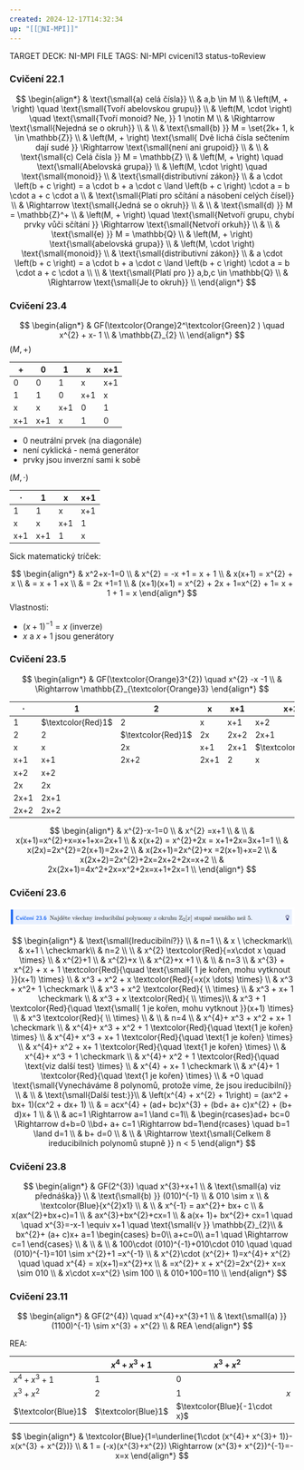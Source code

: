 ```yaml
---
created: 2024-12-17T14:32:34
up: "[[📖NI-MPI]]"
---
```


TARGET DECK: NI-MPI
FILE TAGS: NI-MPI cviceni13 status-toReview

### Cvičení 22.1
<!-- Latex Equation -->
$$
\begin{align*}
& \text{\small{a) celá čísla}}  \\
& a,b \in M \\
& \left(M, + \right) \quad \text{\small{Tvoří abelovskou grupu}} \\
& \left(M, \cdot  \right) \quad \text{\small{Tvoří monoid? Ne, }} 1 \notin M \\
& \Rightarrow \text{\small{Nejedná se o okruh}}   \\
&  \\
& \text{\small{b) }} M = \set{2k+ 1, k \in \mathbb{Z}} \\
&  \left(M, + \right)  \text{\small{ Dvě lichá čísla sečtením dají sudé }} \Rightarrow \text{\small{není ani grupoid}}  \\
&  \\
& \text{\small{c) Celá čísla }} M = \mathbb{Z} \\
& \left(M, + \right)  \quad \text{\small{Abelovská grupa}} \\
& \left(M, \cdot \right)  \quad \text{\small{monoid}} \\
& \text{\small{distributivní zákon}} \\
& a \cdot \left(b +  c \right) = a \cdot  b +  a \cdot  c \land \left(b +  c \right) \cdot  a = b \cdot  a +  c \cdot  a \\
& \text{\small{Platí pro sčítání a násobení celých čísel}} \\
& \Rightarrow \text{\small{Jedná se o okruh}} \\
&  \\
& \text{\small{d) }} M = \mathbb{Z}^+ \\
& \left(M, + \right) \quad \text{\small{Netvoří grupu, chybí prvky vůči sčítání }} \Rightarrow \text{\small{Netvoří orkuh}} \\
&  \\
& \text{\small{e) }} M = \mathbb{Q} \\
& \left(M, +  \right) \text{\small{abelovská grupa}}  \\
& \left(M, \cdot  \right) \text{\small{monoid}}  \\
& \text{\small{distributivní zákon}}  \\
& a \cdot \left(b +  c \right) = a \cdot  b +  a \cdot  c \land \left(b +  c \right) \cdot  a = b \cdot  a +  c \cdot  a \\ \\
& \text{\small{Platí pro }} a,b,c \in \mathbb{Q} \\
& \Rightarrow \text{\small{Je to okruh}} \\
\end{align*}
$$


### Cvičení 23.4
<!-- Latex Equation -->
$$
\begin{align*}
& GF(\textcolor{Orange}2^\textcolor{Green}2 ) \quad x^{2} + x- 1 \\
& \mathbb{Z}_{2} \\
\end{align*}
$$
$(M, +)$

| +   | 0   | 1   | x   | x+1 |
| --- | --- | --- | --- | --- |
| 0   | 0   | 1   | x   | x+1 |
| 1   | 1   | 0   | x+1 | x   |
| x   | x   | x+1 | 0   | 1   |
| x+1 | x+1 | x   | 1   | 0   |

- $0$ neutrální prvek (na diagonále)
- není cyklická - nemá generátor
- prvky jsou inverzní sami k sobě

$(M, \cdot)$

| $\cdot$ | 1   | x   | x+1 |
| ------- | --- | --- | --- |
| 1       | 1   | x   | x+1 |
| x       | x   | x+1 | 1   |
| x+1     | x+1 | 1   | x   |
Sick matematický tríček:
<!-- Latex Equation -->
$$
\begin{align*}
& x^2+x-1=0 \\
& x^{2} = -x +1 = x + 1 \\
& x(x+1) = x^{2} + x \\
& = x + 1 +x \\
& = 2x +1=1 \\
& (x+1)(x+1) = x^{2} + 2x + 1=x^{2} + 1= x + 1 + 1 = x  
\end{align*}
$$
Vlastnosti:
- $\left(x+1 \right) ^{-1} = x$ (inverze)
- $x$ a $x+1$ jsou generátory
  
### Cvičení 23.5
<!-- Latex Equation -->
$$
\begin{align*}
& GF(\textcolor{Orange}3^{2}) \quad x^{2} -x -1 \\
& \Rightarrow \mathbb{Z}_{\textcolor{Orange}3}
\end{align*}
$$


| $\cdot$ | 1                  | 2                  | x    | x+1  | x+2                | 2x                 | 2x+1               | 2x+2               |
| ------- | ------------------ | ------------------ | ---- | ---- | ------------------ | ------------------ | ------------------ | ------------------ |
| 1       | $\textcolor{Red}1$ | 2                  | x    | x+1  | x+2                | 2x                 | 2x+1               | 2x+2               |
| 2       | 2                  | $\textcolor{Red}1$ | 2x   | 2x+2 | 2x+1               | x                  | x+2                | x+1                |
| x       | x                  | 2x                 | x+1  | 2x+1 | $\textcolor{Red}1$ | 2x+2               | 2                  | x+2                |
| x+1     | x+1                | 2x+2               | 2x+1 | 2    | x                  | x+2                | 2x                 | $\textcolor{Red}1$ |
| x+2     | x+2                |                    |      |      |                    |                    |                    |                    |
| 2x      | 2x                 |                    |      |      |                    |                    | $\textcolor{Red}1$ |                    |
| 2x+1    | 2x+1               |                    |      |      |                    | $\textcolor{Red}1$ |                    |                    |
| 2x+2    | 2x+2               |                    |      |      |                    |                    |                    |                    |

<!-- Latex Equation -->
$$
\begin{align*}
& x^{2}-x-1=0 \\
& x^{2} =x+1 \\
&  \\
& x(x+1)=x^{2}+x=x+1+x=2x+1 \\
& x(x+2) = x^{2}+2x = x+1+2x=3x+1=1 \\
& x(2x)=2x^{2}=2(x+1)=2x+2 \\
& x(2x+1)=2x^{2}+x =2(x+1)+x=2 \\
& x(2x+2)=2x^{2}+2x=2x+2+2x=x+2 \\
& 2x(2x+1)=4x^2+2x=x^2+2x=x+1+2x=1 \\
\end{align*}
$$

### Cvičení 23.6
![](../../Assets/Pasted%20image%2020241217151722.png)
<!-- Latex Equation -->
$$
\begin{align*}
& \text{\small{Ireducibilní?}} \\
& n=1 \\
& x \ \checkmark\\
& x+1 \ \checkmark\\
& n=2  \\ \\
& x^{2} \textcolor{Red}{=x\cdot x \quad \times} \\
& x^{2}+1 \\
& x^{2}+x  \\
& x^{2}+x +1 \\
&  \\
& n=3 \\
& x^{3} +  x^{2} +  x +  1 \textcolor{Red}{\quad \text{\small{ 1 je kořen, mohu vytknout }}(x+1) \times} \\
& x^3 + x^2 + x \textcolor{Red}{=x(x \dots) \times} \\
& x^3 + x^2+ 1 \checkmark \\
& x^3 + x^2 \textcolor{Red}{ \\ \times} \\
& x^3 + x+ 1 \checkmark \\
& x^3 + x \textcolor{Red}{ \\ \times}\\
& x^3 + 1 \textcolor{Red}{\quad \text{\small{ 1 je kořen, mohu vytknout }}(x+1) \times} \\
& x^3 \textcolor{Red}{ \\ \times} \\
&  \\
& n=4 \\
& x^{4}+ x^3 + x^2 + x+ 1 \checkmark \\
& x^{4}+ x^3 + x^2 + 1 \textcolor{Red}{\quad \text{1 je kořen} \times} \\
& x^{4}+ x^3  + x+ 1 \textcolor{Red}{\quad \text{1 je kořen} \times} \\
& x^{4}+ x^2 + x+ 1 \textcolor{Red}{\quad \text{1 je kořen} \times} \\
& x^{4}+ x^3 +  1 \checkmark \\
& x^{4}+  x^2 + 1 \textcolor{Red}{\quad \text{viz další test} \times} \\
& x^{4} + x+ 1 \checkmark \\
& x^{4}+ 1  \textcolor{Red}{\quad \text{1 je kořen} \times} \\
& +0 \quad \text{\small{Vynecháváme 8 polynomů, protože víme, že jsou ireducibilní}} \\
&   \\
& \text{\small{Další test:}}\\ 
& \left(x^{4} + x^{2} + 1\right) = (ax^2 + bx+ 1)(cx^2 + dx+ 1)  \\
& = acx^{4} + (ad+ bc)x^{3} + (bd+ a+ c)x^{2} + (b+ d)x+ 1 \\
&  \\
& ac=1 \Rightarrow a=1 \land c=1\\
& \begin{rcases}ad+ bc=0 \Rightarrow d+b=0 \\bd+ a+ c=1 \Rightarrow bd=1\end{rcases} \quad b=1 \land d=1 \\
& b+ d=0 \\
&  \\
& \Rightarrow \text{\small{Celkem 8 ireducibilních polynomů stupně }} n < 5
\end{align*}
$$
### Cvičení 23.8
<!-- Latex Equation -->
$$
\begin{align*}
& GF(2^{3})  \quad x^{3}+x+1 \\
& \text{\small{a) viz přednáška}} \\
& \text{\small{b) }} (010)^{-1} \\
& 010 \sim x \\
& \textcolor{Blue}{x^{2}x1}  \\
&  \\
& x^{-1} = ax^{2}+ bx+ c \\
& x(ax^{2}+bx+c)=1 \\
& ax^{3}+bx^{2}+cx=1 \\
& a(x+ 1)+ bx^{2}+ cx=1 \quad \quad x^{3}=-x-1 \equiv x+1 \quad \text{\small{v }} \mathbb{Z}_{2}\\
& bx^{2}+ (a+ c)x+ a=1 \begin{cases} b=0\\ a+c=0\\ a=1 \quad \Rightarrow c=1 \end{cases}  \\
&  \\
&  \\
& 100\cdot (010)^{-1}+010\cdot 010 \quad \quad (010)^{-1}=101 \sim x^{2}+1 =x^{-1}    \\
& x^{2}\cdot (x^{2}+ 1)=x^{4}+ x^{2} \quad \quad x^{4} = x(x+1)=x^{2}+x \\
& =x^{2}+ x + x^{2}=2x^{2}+ x=x \sim 010 \\
& x\cdot x=x^{2} \sim 100 \\
& 010+100=110 \\
\end{align*}
$$

### Cvičení 23.11
<!-- Latex Equation -->
$$
\begin{align*}
& GF(2^{4}) \quad x^{4}+x^{3}+1 \\
& \text{\small{a) }} (1100)^{-1} \sim x^{3} + x^{2} \\
& REA
\end{align*}
$$

REA:

|                     | $x^{4}+ x^{3}+1$    | $x^{3} + x^{2}$               |     |
| ------------------- | ------------------- | ----------------------------- | --- |
| $x^{4}+ x^{3}+1$    | $1$                 | $0$                           |     |
| $x^{3} + x^{2}$     | $2$                 | $1$                           | $x$ |
| $\textcolor{Blue}1$ | $\textcolor{Blue}1$ | $\textcolor{Blue}{-1\cdot x}$ |     |
<!-- Latex Equation -->
$$
\begin{align*}
& \textcolor{Blue}{1=\underline{1\cdot (x^{4}+ x^{3}+ 1)}- x(x^{3} + x^{2})} \\
& 1 = (-x)(x^{3}+x^{2}) \Rightarrow (x^{3}+ x^{2})^{-1}=-x=x 
\end{align*}
$$
